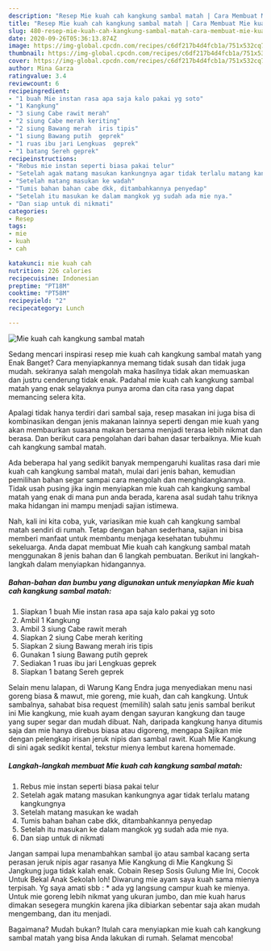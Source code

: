 ```yaml
---
description: "Resep Mie kuah cah kangkung sambal matah | Cara Membuat Mie kuah cah kangkung sambal matah Yang Sempurna"
title: "Resep Mie kuah cah kangkung sambal matah | Cara Membuat Mie kuah cah kangkung sambal matah Yang Sempurna"
slug: 480-resep-mie-kuah-cah-kangkung-sambal-matah-cara-membuat-mie-kuah-cah-kangkung-sambal-matah-yang-sempurna
date: 2020-09-26T05:36:13.874Z
image: https://img-global.cpcdn.com/recipes/c6df217b4d4fcb1a/751x532cq70/mie-kuah-cah-kangkung-sambal-matah-foto-resep-utama.jpg
thumbnail: https://img-global.cpcdn.com/recipes/c6df217b4d4fcb1a/751x532cq70/mie-kuah-cah-kangkung-sambal-matah-foto-resep-utama.jpg
cover: https://img-global.cpcdn.com/recipes/c6df217b4d4fcb1a/751x532cq70/mie-kuah-cah-kangkung-sambal-matah-foto-resep-utama.jpg
author: Mina Garza
ratingvalue: 3.4
reviewcount: 6
recipeingredient:
- "1 buah Mie instan rasa apa saja kalo pakai yg soto"
- "1 Kangkung"
- "3 siung Cabe rawit merah"
- "2 siung Cabe merah keriting"
- "2 siung Bawang merah  iris tipis"
- "1 siung Bawang putih  geprek"
- "1 ruas ibu jari Lengkuas  geprek"
- "1 batang Sereh geprek"
recipeinstructions:
- "Rebus mie instan seperti biasa pakai telur"
- "Setelah agak matang masukan kankungnya agar tidak terlalu matang kangkungnya"
- "Setelah matang masukan ke wadah"
- "Tumis bahan bahan cabe dkk, ditambahkannya penyedap"
- "Setelah itu masukan ke dalam mangkok yg sudah ada mie nya."
- "Dan siap untuk di nikmati"
categories:
- Resep
tags:
- mie
- kuah
- cah

katakunci: mie kuah cah 
nutrition: 226 calories
recipecuisine: Indonesian
preptime: "PT18M"
cooktime: "PT58M"
recipeyield: "2"
recipecategory: Lunch

---
```



![Mie kuah cah kangkung sambal matah](https://img-global.cpcdn.com/recipes/c6df217b4d4fcb1a/751x532cq70/mie-kuah-cah-kangkung-sambal-matah-foto-resep-utama.jpg)

Sedang mencari inspirasi resep mie kuah cah kangkung sambal matah yang Enak Banget? Cara menyiapkannya memang tidak susah dan tidak juga mudah. sekiranya salah mengolah maka hasilnya tidak akan memuaskan dan justru cenderung tidak enak. Padahal mie kuah cah kangkung sambal matah yang enak selayaknya punya aroma dan cita rasa yang dapat memancing selera kita.

Apalagi tidak hanya terdiri dari sambal saja, resep masakan ini juga bisa di kombinasikan dengan jenis makanan lainnya seperti dengan mie kuah yang akan membaurkan suasana makan bersama menjadi terasa lebih nikmat dan berasa. Dan berikut cara pengolahan dari bahan dasar terbaiknya. Mie kuah cah kangkung sambal matah.

Ada beberapa hal yang sedikit banyak mempengaruhi kualitas rasa dari mie kuah cah kangkung sambal matah, mulai dari jenis bahan, kemudian pemilihan bahan segar sampai cara mengolah dan menghidangkannya. Tidak usah pusing jika ingin menyiapkan mie kuah cah kangkung sambal matah yang enak di mana pun anda berada, karena asal sudah tahu triknya maka hidangan ini mampu menjadi sajian istimewa.


Nah, kali ini kita coba, yuk, variasikan mie kuah cah kangkung sambal matah sendiri di rumah. Tetap dengan bahan sederhana, sajian ini bisa memberi manfaat untuk membantu menjaga kesehatan tubuhmu sekeluarga. Anda dapat membuat Mie kuah cah kangkung sambal matah menggunakan 8 jenis bahan dan 6 langkah pembuatan. Berikut ini langkah-langkah dalam menyiapkan hidangannya.

<!--inarticleads1-->

##### Bahan-bahan dan bumbu yang digunakan untuk menyiapkan Mie kuah cah kangkung sambal matah:

1. Siapkan 1 buah Mie instan rasa apa saja kalo pakai yg soto
1. Ambil 1 Kangkung
1. Ambil 3 siung Cabe rawit merah
1. Siapkan 2 siung Cabe merah keriting
1. Siapkan 2 siung Bawang merah  iris tipis
1. Gunakan 1 siung Bawang putih  geprek
1. Sediakan 1 ruas ibu jari Lengkuas  geprek
1. Siapkan 1 batang Sereh geprek


Selain menu lalapan, di Warung Kang Endra juga menyediakan menu nasi goreng biasa &amp; mawut, mie goreng, mie kuah, dan cah kangkung. Untuk sambalnya, sahabat bisa request (memilih) salah satu jenis sambal berikut ini Mie kangkung, mie kuah ayam dengan sayuran kangkung dan tauge yang super segar dan mudah dibuat. Nah, daripada kangkung hanya ditumis saja dan mie hanya direbus biasa atau digoreng, mengapa Sajikan mie dengan pelengkap irisan jeruk nipis dan sambal rawit. Kuah Mie Kangkung di sini agak sedikit kental, tekstur mienya lembut karena homemade. 

<!--inarticleads2-->

##### Langkah-langkah membuat Mie kuah cah kangkung sambal matah:

1. Rebus mie instan seperti biasa pakai telur
1. Setelah agak matang masukan kankungnya agar tidak terlalu matang kangkungnya
1. Setelah matang masukan ke wadah
1. Tumis bahan bahan cabe dkk, ditambahkannya penyedap
1. Setelah itu masukan ke dalam mangkok yg sudah ada mie nya.
1. Dan siap untuk di nikmati


Jangan sampai lupa menambahkan sambal ijo atau sambal kacang serta perasan jeruk nipis agar rasanya Mie Kangkung di Mie Kangkung Si Jangkung juga tidak kalah enak. Cobain Resep Sosis Gulung Mie Ini, Cocok Untuk Bekal Anak Sekolah loh! Diwarung mie ayam saya kuah sama mienya terpisah. Yg saya amati sbb : * ada yg langsung campur kuah ke mienya. Untuk mie goreng lebih nikmat yang ukuran jumbo, dan mie kuah harus dimakan sesegera mungkin karena jika dibiarkan sebentar saja akan mudah mengembang, dan itu menjadi. 

Bagaimana? Mudah bukan? Itulah cara menyiapkan mie kuah cah kangkung sambal matah yang bisa Anda lakukan di rumah. Selamat mencoba!

